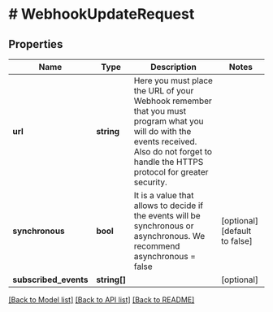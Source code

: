 # # WebhookUpdateRequest

## Properties

Name | Type | Description | Notes
------------ | ------------- | ------------- | -------------
**url** | **string** | Here you must place the URL of your Webhook remember that you must program what you will do with the events received. Also do not forget to handle the HTTPS protocol for greater security. |
**synchronous** | **bool** | It is a value that allows to decide if the events will be synchronous or asynchronous. We recommend asynchronous &#x3D; false | [optional] [default to false]
**subscribed_events** | **string[]** |  | [optional]

[[Back to Model list]](../../README.md#models) [[Back to API list]](../../README.md#endpoints) [[Back to README]](../../README.md)

